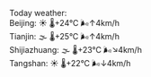 Today weather:  
Beijing: ☀️   🌡️+24°C 🌬️↑4km/h  
Tianjin: 🌫  🌡️+25°C 🌬️↑4km/h  
Shijiazhuang: 🌫  🌡️+23°C 🌬️↘4km/h  
Tangshan: ☀️   🌡️+22°C 🌬️↓4km/h  
